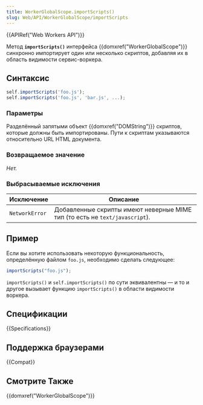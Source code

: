```yaml
---
title: WorkerGlobalScope.importScripts()
slug: Web/API/WorkerGlobalScope/importScripts
---
```


{{APIRef("Web Workers API")}}

Метод **`importScripts()`** интерфейса {{domxref("WorkerGlobalScope")}} синхронно импортирует один или несколько скриптов, добавляя их в область видимости сервис-воркера.

## Синтаксис

```js
self.importScripts('foo.js');
self.importScripts('foo.js', 'bar.js', ...);
```

### Параметры

Разделённый запятыми объект {{domxref("DOMString")}} скриптов, которые должны быть импортированы. Пути к скриптам указываются относительно URL HTML документа.

### Возвращаемое значение

_Нет._

### Выбрасываемые исключения

| Исключение     | Описание                                                                    |
| -------------- | --------------------------------------------------------------------------- |
| `NetworkError` | Добавленные скрипты имеют неверные MIME тип (то есть не `text/javascript`). |

## Пример

Если вы хотите использовать некоторую функциональность, определённую файлом `foo.js`, необходимо сделать следующее:

```js
importScripts("foo.js");
```

`importScripts()` и `self.importScripts()` по сути эквивалентны — и то и другое вызывает функцию `importScripts()` в области видимости воркера.

## Спецификации

{{Specifications}}

## Поддержка браузерами

{{Compat}}

## Смотрите Также

{{domxref("WorkerGlobalScope")}}

